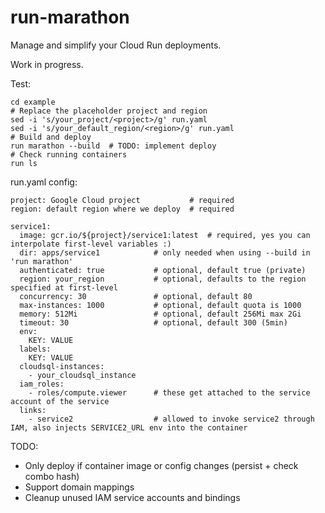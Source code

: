 # run-marathon
Manage and simplify your Cloud Run deployments.

Work in progress.

Test:
```
cd example
# Replace the placeholder project and region
sed -i 's/your_project/<project>/g' run.yaml
sed -i 's/your_default_region/<region>/g' run.yaml
# Build and deploy
run marathon --build  # TODO: implement deploy
# Check running containers
run ls
```

run.yaml config:
```
project: Google Cloud project           # required
region: default region where we deploy  # required

service1:
  image: gcr.io/${project}/service1:latest  # required, yes you can interpolate first-level variables :)
  dir: apps/service1            # only needed when using --build in 'run marathon'
  authenticated: true           # optional, default true (private)
  region: your_region           # optional, defaults to the region specified at first-level
  concurrency: 30               # optional, default 80
  max-instances: 1000           # optional, default quota is 1000
  memory: 512Mi                 # optional, default 256Mi max 2Gi
  timeout: 30                   # optional, default 300 (5min)
  env:
    KEY: VALUE
  labels:
    KEY: VALUE
  cloudsql-instances:
    - your_cloudsql_instance
  iam_roles:
    - roles/compute.viewer      # these get attached to the service account of the service
  links:
    - service2                  # allowed to invoke service2 through IAM, also injects SERVICE2_URL env into the container
```

TODO:
- Only deploy if container image or config changes (persist + check combo hash)
- Support domain mappings
- Cleanup unused IAM service accounts and bindings
